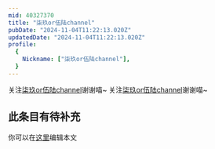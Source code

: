 ```yaml
---
mid: 40327370
title: "柒玖or伍陆channel"
pubDate: "2024-11-04T11:22:13.020Z"
updatedDate: "2024-11-04T11:22:13.020Z"
profile:
  {
    Nickname: ["柒玖or伍陆channel"],
  }
---
```


关注[柒玖or伍陆channel](https://space.bilibili.com/40327370)谢谢喵~ 关注[柒玖or伍陆channel](https://space.bilibili.com/40327370)谢谢喵~

## 此条目有待补充
你可以在[这里](https://github.com/Yuhanawa/VTuber.ICU-Content/edit/master/v/柒玖or伍陆channel/index.md)编辑本文
